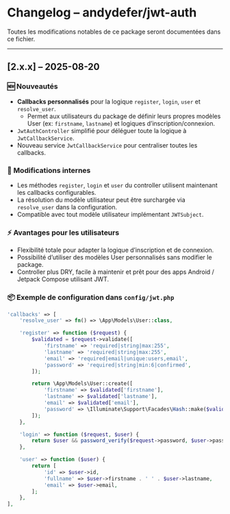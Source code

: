 # Changelog – andydefer/jwt-auth

Toutes les modifications notables de ce package seront documentées dans ce fichier.

---

## [2.x.x] – 2025-08-20

### 🆕 Nouveautés
- **Callbacks personnalisés** pour la logique `register`, `login`, `user` et `resolve_user`.
  - Permet aux utilisateurs du package de définir leurs propres modèles User (ex: `firstname`, `lastname`) et logiques d’inscription/connexion.
- `JwtAuthController` simplifié pour déléguer toute la logique à `JwtCallbackService`.
- Nouveau service `JwtCallbackService` pour centraliser toutes les callbacks.

### 🔧 Modifications internes
- Les méthodes `register`, `login` et `user` du controller utilisent maintenant les callbacks configurables.
- La résolution du modèle utilisateur peut être surchargée via `resolve_user` dans la configuration.
- Compatible avec tout modèle utilisateur implémentant `JWTSubject`.

### ⚡ Avantages pour les utilisateurs
- Flexibilité totale pour adapter la logique d’inscription et de connexion.
- Possibilité d’utiliser des modèles User personnalisés sans modifier le package.
- Controller plus DRY, facile à maintenir et prêt pour des apps Android / Jetpack Compose utilisant JWT.

### 📦 Exemple de configuration dans `config/jwt.php`

```php
'callbacks' => [
    'resolve_user' => fn() => \App\Models\User::class,

    'register' => function ($request) {
        $validated = $request->validate([
            'firstname' => 'required|string|max:255',
            'lastname' => 'required|string|max:255',
            'email' => 'required|email|unique:users,email',
            'password' => 'required|string|min:6|confirmed',
        ]);

        return \App\Models\User::create([
            'firstname' => $validated['firstname'],
            'lastname' => $validated['lastname'],
            'email' => $validated['email'],
            'password' => \Illuminate\Support\Facades\Hash::make($validated['password']),
        ]);
    },

    'login' => function ($request, $user) {
        return $user && password_verify($request->password, $user->password);
    },

    'user' => function ($user) {
        return [
            'id' => $user->id,
            'fullname' => $user->firstname . ' ' . $user->lastname,
            'email' => $user->email,
        ];
    },
],

